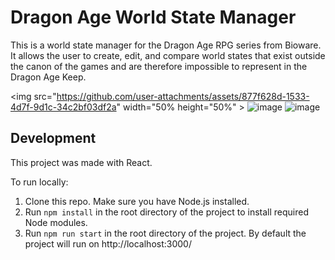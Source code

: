 # Dragon Age World State Manager
This is a world state manager for the Dragon Age RPG series from Bioware. It allows the user to create, edit, and compare world states that exist outside the canon of the games and are therefore impossible to represent in the Dragon Age Keep.

<img src="https://github.com/user-attachments/assets/877f628d-1533-4d7f-9d1c-34c2bf03df2a" width="50% height="50%" >
![image](https://github.com/user-attachments/assets/e61bf2f9-a41f-4ec2-b78a-e55b06bc59eb)
![image](https://github.com/user-attachments/assets/2651a170-489e-4808-b04a-94678c5e521f)




## Development
This project was made with React.

To run locally:
1. Clone this repo. Make sure you have Node.js installed.
2. Run `npm install` in the root directory of the project to install required Node modules.
3. Run `npm run start` in the root directory of the project. By default the project will run on http://localhost:3000/
